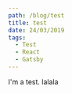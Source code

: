 ```yaml
---
path: /blog/test
title: test
date: 24/03/2019
tags:
  - Test
  - React
  - Gatsby
---
```


I'm a test.
lalala
